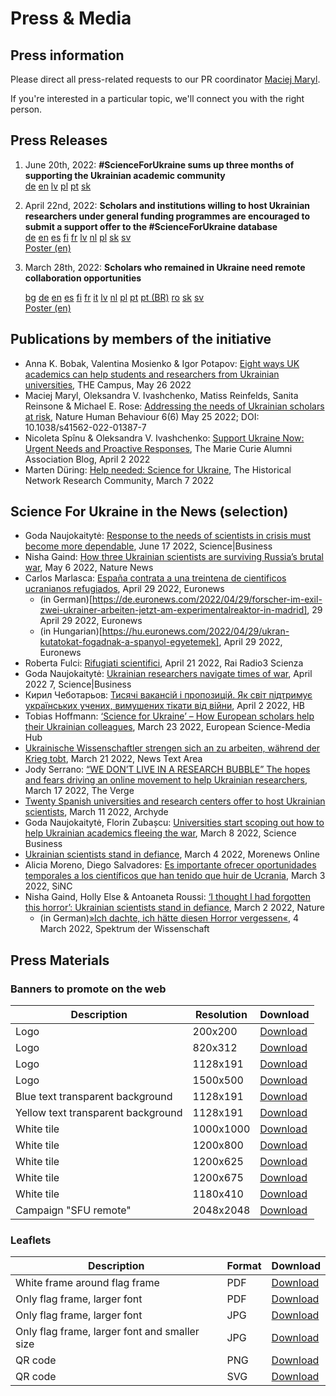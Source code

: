 # Press & Media

## Press information

Please direct all press-related requests to our PR coordinator [Maciej Maryl](/cdn-cgi/l/email-protection#5424263127271427373d313a3731323b26213f26353d3a317a3121).

If you're interested in a particular topic, we'll connect you with the right person.

## Press Releases

1. June 20th, 2022: **#ScienceForUkraine sums up three months of supporting the Ukrainian academic community** \
[de](https://drive.google.com/file/d/1yVFVg7yfHWF-UoNqOgPs9SHDAGswHAMd/view?usp=sharing)  [en](https://drive.google.com/file/d/152CZWiBF7zVFScmA8h0An6i73LkxYXUs/view?usp=sharing) [lv](https://drive.google.com/file/d/1Ss7gKTRE5ymPJuX20a-lWrla024f_5J1/view?usp=sharing) [pl](https://drive.google.com/file/d/1o73sf4cHoGliLQmJ6oJzW8hMcVL3wPi-/view?usp=sharing) [pt](https://drive.google.com/file/d/1Wq14rZZDiiC249Lq5r6sfRlhoIk2-TTP/view?usp=sharing) [sk](https://drive.google.com/file/d/1Wq14rZZDiiC249Lq5r6sfRlhoIk2-TTP/view?usp=sharing)

2.  April 22nd, 2022: **Scholars and institutions willing to host Ukrainian researchers under general funding programmes are encouraged to submit a support offer to the #ScienceForUkraine database**  
    [de](https://drive.google.com/file/d/1ylRFeTtWSU2JHHH0sAV89dweztGuTbBT/view) [en](https://drive.google.com/file/d/16C9VW6ZiGoGdWZGTAdnbQwGR0cLkr0y_/view) [es](https://drive.google.com/file/d/1rpfF_ZkdJEPOep7FUVjOZO-jVILPgU7f/view) [fi](https://drive.google.com/file/d/1VP9KTLSFOKStq-8qCzpHyNWhTtNjyEvI/view) [fr](https://drive.google.com/file/d/1Kz53JwRSKS5KB2P4Ej3u7_7et2bFH8BQ/view) [lv](https://drive.google.com/file/d/1ntQ4DlpXEBOQJYR_4fKSl7tG75v6qBwK/view) [nl](https://drive.google.com/file/d/1UEOYj9gzUUOyeGRAqOQF9ltCvMJULMY4/view) [pl](https://drive.google.com/file/d/13tpBTePS2pV9LzII4doIPi6rYKjMrh14/view) [sk](https://drive.google.com/file/d/1AcXevJ1eJMw8etDDuKFmEch2FqhUV97H/view) [sv](https://drive.google.com/file/d/132yzzPGDnYhKZaEQUQCfGNGC6Om23jGv/view)  
    [Poster (en)](https://drive.google.com/file/d/1GovFGM97Dzn2Eubhbc-WWUw61KDOqMRx/view)
    
3.  March 28th, 2022: **Scholars who remained in Ukraine need remote collaboration opportunities**
    
    [bg](https://drive.google.com/file/d/1GakVdAq0vjfzqM1MnUHjPLznh-SDXOup/view) [de](https://drive.google.com/file/d/1507uOS5L3LL6E78AAmdQ_7pdvscRdbwR/view) [en](https://drive.google.com/file/d/1KIO96sfir9oPkVOOKtxXzzx4iPr2_d_-/view) [es](https://drive.google.com/file/d/1TpErt34hjjJOHJyVa6oNk8EsgDUEqfbe/view) [fi](https://drive.google.com/file/d/1NeQx-81oLHqbighVp_8q4H-kC6nqd8No/view) [fr](https://drive.google.com/file/d/1b2OnLFguaGYuyHsoC0yRbAhYRYZ155xR/view) [it](https://drive.google.com/file/d/1C8lhKChKZBITGIto0ouVZsynuzMIKruW/view) [lv](https://drive.google.com/file/d/1kh7MWZg1Z3-moSHkdGkYK80ZWgsGvT1f/view) [nl](https://drive.google.com/file/d/1LBAwGBhCp5w1rt2_COQElCt-p2y-nOzB/view) [pl](https://drive.google.com/file/d/1Mfu_-E6qrsPQp9LkdVuiflp9yB9HBNEN/view) [pt](https://drive.google.com/file/d/1mSeFWui_x-DzngDPO-KHor41d_ltPydu/view) [pt (BR)](https://drive.google.com/file/d/1N4T1mjAiYM_2RN3ojvKhIuPt-jAQfiJU/view) [ro](https://drive.google.com/file/d/1Gbyi0pqutmMq1ki2pfy9lFm6eEL5x-Ff/view) [sk](https://drive.google.com/file/d/1R7PyQmrzu5TDzfVRo-cSqLZNlwYrKBNj/view) [sv](https://drive.google.com/file/d/1PqEt7uh7RJLrvX8ALx4NTrJviXn5E6kY/view)  
    [Poster (en)](https://drive.google.com/file/d/1r-Yh5q4lqYxNtSOwJwD2ccO3EljFZTt6/view)
    

## Publications by members of the initiative
- Anna K. Bobak, Valentina Mosienko & Igor Potapov: [Eight ways UK academics can help students and researchers from Ukrainian universities](https://www.timeshighereducation.com/campus/eight-ways-uk-academics-can-help-students-and-researchers-ukrainian-universities), THE Campus, May 26 2022
- Maciej Maryl, Oleksandra V. Ivashchenko, Matiss Reinfelds, Sanita Reinsone & Michael E. Rose: [Addressing the needs of Ukrainian scholars at risk](https://www.nature.com/articles/s41562-022-01387-7), Nature Human Behaviour 6(6) May 25 2022; DOI: 10.1038/s41562-022-01387-7
- Nicoleta Spînu & Oleksandra V. Ivashchenko: [Support Ukraine Now: Urgent Needs and Proactive Responses](https://medium.com/marie-curie-alumni/support-ukraine-now-urgent-needs-and-proactive-responses-975b622ea6d8), The Marie Curie Alumni Association Blog, April 2 2022
- Marten Düring: [Help needed: Science for Ukraine](https://historicalnetworkresearch.org/help-needed-science-for-ukraine/), The Historical Network Research Community, March 7 2022

## Science For Ukraine in the News (selection)

- Goda Naujokaitytė: [Response to the needs of scientists in crisis must become more dependable](https://sciencebusiness.net/news/response-needs-scientists-crisis-must-become-more-dependable), June 17 2022, Science|Business
- Nisha Gaind: [How three Ukrainian scientists are surviving Russia’s brutal war](https://www.nature.com/articles/d41586-022-01272-3), May 6 2022, Nature News
- Carlos Marlasca: [España contrata a una treintena de cientificos ucranianos refugiados](https://es.euronews.com/2022/04/29/espana-contrata-a-una-treintena-de-cientificos-ucranianos-refugiados), April 29 2022, Euronews
    - (in German)[https://de.euronews.com/2022/04/29/forscher-im-exil-zwei-ukrainer-arbeiten-jetzt-am-experimentalreaktor-in-madrid], 29 April 29 2022, Euronews
    - (in Hungarian)[https://hu.euronews.com/2022/04/29/ukran-kutatokat-fogadnak-a-spanyol-egyetemek], April 29 2022, Euronews
- Roberta Fulci: [Rifugiati scientifici](https://www.raiplaysound.it/audio/2022/04/Radio3-Scienza-del-21042022-6866632c-2889-41c2-99b3-435d82ea172c.html), April 21 2022, Rai Radio3 Scienza
- Goda Naujokaitytė: [Ukrainian researchers navigate times of war](https://sciencebusiness.net/news/ukrainian-researchers-navigate-times-war), April 2022 7, Science|Business
- Кирил Чеботарьов: [Тисячі вакансій і пропозицій. Як світ підтримує українських учених, вимушених тікати від війни](https://techno.nv.ua/ukr/popscience/vakansiji-ta-propoziciji-dlya-ukrajinskih-vchenih-yak-dopomagaye-proekt-scienceforukraine-50230240.html), April 2 2022, НВ
- Tobias Hoffmann: [‘Science for Ukraine’ – How European scholars help their Ukrainian colleagues](https://sciencemediahub.eu/2022/03/23/science-for-ukraine-how-european-scholars-help-their-ukrainian-colleagues/), March 23 2022, European Science-Media Hub
- [Ukrainische Wissenschaftler strengen sich an zu arbeiten, während der Krieg tobt](https://newstextarea.com/deutsch/ukrainische-wissenschaftler-strengen-sich-an-zu-arbeiten-wahrend-der-krieg-tobt/), March 21 2022, News Text Area
- Jody Serrano: [“WE DON’T LIVE IN A RESEARCH BUBBLE” The hopes and fears driving an online movement to help Ukrainian researchers](https://www.theverge.com/2022/3/17/22979250/ukraine-scientists-international-resources-war), March 17 2022, The Verge
- [Twenty Spanish universities and research centers offer to host Ukrainian scientists](https://www.archyde.com/twenty-spanish-universities-and-research-centers-offer-to-host-ukrainian-scientists/), March 11 2022, Archyde
- Goda Naujokaitytė, Florin Zubașcu: [Universities start scoping out how to help Ukrainian academics fleeing the war](https://sciencebusiness.net/news/universities-start-scoping-out-how-help-ukrainian-academics-fleeing-war), March 8 2022, Science Business
- [Ukrainian scientists stand in defiance](https://morenewsonline.com/ukrainian-scientists-stand-in-defiance/), March 4 2022, Morenews Online
- Alicia Moreno, Diego Salvadores: [Es importante ofrecer oportunidades temporales a los científicos que han tenido que huir de Ucrania](https://www.agenciasinc.es/Entrevistas/Es-importante-ofrecer-oportunidades-temporales-a-los-cientificos-que-han-tenido-que-huir-de-Ucrania), March 3 2022, SiNC
- Nisha Gaind, Holly Else & Antoaneta Roussi: [‘I thought I had forgotten this horror’: Ukrainian scientists stand in defiance](https://www.nature.com/articles/d41586-022-00621-6), March 2 2022, Nature
    - (in German)[»Ich dachte, ich hätte diesen Horror vergessen«](https://www.spektrum.de/news/krieg-in-der-ukraine-ich-dachte-ich-haette-diesen-horror-vergessen/1994932), 4 March 2022, Spektrum der Wissenschaft

## Press Materials

### Banners to promote on the web

| Description | Resolution | Download |
| --- | --- | --- |
| Logo | 200x200 | [Download](/media/ScienceForUkraine-200x200px.png) |
| Logo | 820x312 | [Download](/media/ScienceForUkraineFB-820x312px.png) |
| Logo | 1128x191 | [Download](/media/ScienceForUkraineLkd-1128x191px.png) |
| Logo | 1500x500 | [Download](/media/ScienceForUkraineTW-1500x500px.png) |
| Blue text transparent background | 1128x191 | [Download](/media/ScienceForUkraine-1128x191px-blue.png) |
| Yellow text transparent background | 1128x191 | [Download](/media/ScienceForUkraine-1128x191px-yellow.png) |
| White tile | 1000x1000 | [Download](/media/TILE%2001.jpg) |
| White tile | 1200x800 | [Download](/media/TILE%2002.png) |
| White tile | 1200x625 | [Download](/media/TILE%2003.jpg) |
| White tile | 1200x675 | [Download](/media/TILE%2004.jpg) |
| White tile | 1180x410 | [Download](/media/TILE%2005.png) |
| Campaign "SFU remote" | 2048x2048 | [Download](/media/RemoteSFU_web.jpeg) |

### Leaflets

| Description | Format | Download |
| --- | --- | --- |
| White frame around flag frame | PDF | [Download](/media/BLEEDS.pdf) |
| Only flag frame, larger font | PDF | [Download](/media/TEXT.pdf) |
| Only flag frame, larger font | JPG | [Download](/media/WEB.jpg) |
| Only flag frame, larger font and smaller size | JPG | [Download](/media/WEB%20SMALL.jpg) |
| QR code | PNG | [Download](/media/QR.png) |
| QR code | SVG | [Download](/media/QR.svg) |
